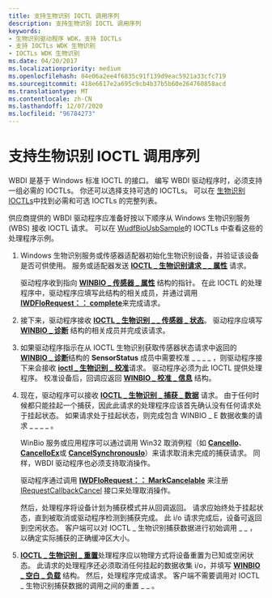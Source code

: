 ```yaml
---
title: 支持生物识别 IOCTL 调用序列
description: 支持生物识别 IOCTL 调用序列
keywords:
- 生物识别驱动程序 WDK，支持 IOCTLs
- 支持 IOCTLs WDK 生物识别
- IOCTLs WDK 生物识别
ms.date: 04/20/2017
ms.localizationpriority: medium
ms.openlocfilehash: 84e06a2ee4f6835c91f139d9eac5921a33cfc719
ms.sourcegitcommit: 418e6617e2a695c9cb4b37b5b60e264760858acd
ms.translationtype: MT
ms.contentlocale: zh-CN
ms.lasthandoff: 12/07/2020
ms.locfileid: "96784273"
---
```

# <a name="supporting-biometric-ioctl-calling-sequence"></a>支持生物识别 IOCTL 调用序列


WBDI 是基于 Windows 标准 IOCTL 的接口。 编写 WBDI 驱动程序时，必须支持一组必需的 IOCTLs。 你还可以选择支持可选的 IOCTLs。 可以在 [生物识别 IOCTLs](/windows-hardware/drivers/ddi/index)中找到必需和可选 IOCTLs 的完整列表。

供应商提供的 WBDI 驱动程序应准备好按以下顺序从 Windows 生物识别服务 (WBS) 接收 IOCTL 请求。 可以在 [WudfBioUsbSample](https://github.com/Microsoft/Windows-driver-samples/tree/master/biometrics/driver)的 IOCTLs 中查看这些的处理程序示例。

1.  Windows 生物识别服务或传感器适配器初始化生物识别设备，并验证该设备是否可供使用。 服务或适配器发送 [**IOCTL \_ 生物识别请求 \_ \_ 属性**](/windows-hardware/drivers/ddi/winbio_ioctl/ni-winbio_ioctl-ioctl_biometric_get_attributes) 请求。

    驱动程序收到指向 [**WINBIO \_ 传感器 \_ 属性**](/windows-hardware/drivers/ddi/winbio_ioctl/ns-winbio_ioctl-_winbio_sensor_attributes) 结构的指针。 在此 IOCTL 的处理程序中，驱动程序应填写此结构的相关成员，并通过调用 [**IWDFIoRequest：： complete**](/windows-hardware/drivers/ddi/wudfddi/nf-wudfddi-iwdfiorequest-complete)来完成请求。

2.  接下来，驱动程序接收 [**IOCTL \_ 生物识别 \_ \_ 传感器 \_ 状态**](/windows-hardware/drivers/ddi/winbio_ioctl/ni-winbio_ioctl-ioctl_biometric_get_sensor_status)。 驱动程序应填写 [**WINBIO \_ 诊断**](/windows-hardware/drivers/ddi/winbio_ioctl/ns-winbio_ioctl-_winbio_diagnostics) 结构的相关成员并完成该请求。

3.  如果驱动程序指示在从 IOCTL 生物识别获取传感器状态请求中返回的 [**WINBIO \_ 诊断**](/windows-hardware/drivers/ddi/winbio_ioctl/ns-winbio_ioctl-_winbio_diagnostics)结构的 **SensorStatus** 成员中需要校准 \_ \_ \_ \_ ，则驱动程序接下来会接收 [**ioctl \_ 生物识别 \_ 校准**](/windows-hardware/drivers/ddi/winbio_ioctl/ni-winbio_ioctl-ioctl_biometric_calibrate)请求。 驱动程序必须为此 IOCTL 提供处理程序。 校准设备后，回调应返回 [**WINBIO \_ 校准 \_ 信息**](/windows-hardware/drivers/ddi/winbio_ioctl/ns-winbio_ioctl-_winbio_calibration_info) 结构。

4.  现在，驱动程序可以接收 [**IOCTL \_ 生物识别 \_ 捕获 \_ 数据**](/windows-hardware/drivers/ddi/winbio_ioctl/ni-winbio_ioctl-ioctl_biometric_capture_data) 请求。 由于任何时候都只能挂起一个捕获，因此此请求的处理程序应该首先确认没有任何请求处于挂起状态。 如果请求处于挂起状态，则完成包含 WINBIO \_ E 数据收集的请求 \_ \_ \_ \_ 。

    WinBio 服务或应用程序可以通过调用 Win32 取消例程（如 [**CancelIo**](/windows/desktop/FileIO/cancelio)、 [**CancelIoEx**](/windows/desktop/FileIO/cancelioex-func)或 [**CancelSynchronousIo**](/windows/desktop/FileIO/cancelsynchronousio-func)）来请求取消未完成的捕获请求。 同样，WBDI 驱动程序也必须支持取消操作。

    驱动程序通过调用 [**IWDFIoRequest：： MarkCancelable**](/windows-hardware/drivers/ddi/wudfddi/nf-wudfddi-iwdfiorequest-markcancelable) 来注册 [IRequestCallbackCancel](/windows-hardware/drivers/ddi/wudfddi/nn-wudfddi-irequestcallbackcancel) 接口来处理取消操作。

    然后，处理程序将设备计划为捕获模式并从回调返回。 请求应始终处于挂起状态，直到被取消或驱动程序检测到捕获完成。 此 i/o 请求完成后，设备可返回到空闲状态。 客户端可以对 IOCTL \_ 生物识别捕获数据进行初始调用 \_ \_ ，以确定实际捕获的正确缓冲区大小。

5.  [**IOCTL \_ 生物识别 \_ 重置**](/windows-hardware/drivers/ddi/winbio_ioctl/ni-winbio_ioctl-ioctl_biometric_reset)处理程序应以物理方式将设备重置为已知或空闲状态。 此请求的处理程序还必须取消任何挂起的数据收集 i/o，并填写 [**WINBIO \_ 空白 \_ 负载**](/windows-hardware/drivers/ddi/winbio_ioctl/ns-winbio_ioctl-_winbio_blank_payload) 结构。 然后，处理程序完成请求。 客户端不需要调用对 IOCTL \_ 生物识别捕获数据的调用之间的重置 \_ \_ 。

 

